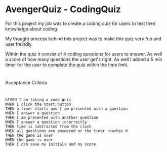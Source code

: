 # AvengerQuiz - CodingQuiz
For this project my job was to create a coding quiz for users to test their knowledge about coding.

My thought process behind this project was to make this quiz very fun and user freindly.

Within the quiz it consist of 4 coding questions for users to answer. As well a score of how many questions the user get's right. As well I added a 5 min timer for the user to complete the quiz within the time limit.
#
Acceptance Criteria
#
```
GIVEN I am taking a code quiz
WHEN I click the start button
THEN a timer starts and I am presented with a question
WHEN I answer a question
THEN I am presented with another question
WHEN I answer a question incorrectly
THEN time is subtracted from the clock
WHEN all questions are answered or the timer reaches 0
THEN the game is over
WHEN the game is over
THEN I can save my initials and my score
